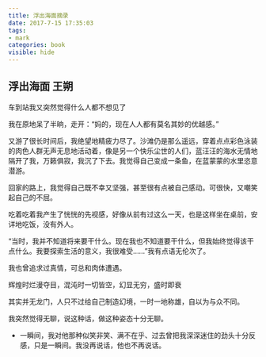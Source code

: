 ```yaml
---
title: 浮出海面摘录
date: 2017-7-15 17:35:03
tags: 
- mark
categories: book
visible: hide
---
```

## 浮出海面    王朔   
 
 车到站我又突然觉得什么人都不想见了

 我在原地呆了半晌，走开：“妈的，现在人人都有莫名其妙的优越感。”

 又游了很长时间后，我绝望地精疲力尽了。沙滩仍是那么遥远，穿着点点彩色泳装的肉色人群无声无息地活动着，像是另一个快乐尘世的人们，蓝汪汪的海水无情地隔开了我，万籁俱寂，我沉了下去。我觉得自己变成一条鱼，在蓝蒙蒙的水里恣意潜游。

 回家的路上，我觉得自己既不幸又坚强，甚至很有点被自己感动。可很快，又嘲笑起自己的不屈。

 吃着吃着我产生了恍恍的先视感，好像从前有过这么一天，也是这样坐在桌前，安详地吃饭，没有外人。

 “当时，我并不知道将来要干什么。现在我也不知道要干什么，但我始终觉得该干点什么。我要探索生活的意义，我很难受……”我有点语无伦次了。

 我也曾追求过真情，可总和肉体遭遇。

 辉煌时烂漫夺目，混沌时一切皆空，幻显无穷，盛时即衰

 其实并无龙门，人只不过给自己制造幻境，一时一地称雄，自以为与众不同。

 我突然觉得无聊，说这种话，做这种姿态十分无聊。

* 一瞬间，我对他那种似笑非笑、满不在乎、过去曾把我深深迷住的劲头十分反感，只是一瞬间。我没再说话，他也不再说话。
